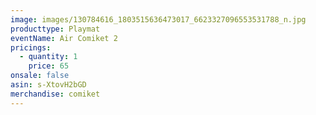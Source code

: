 ```yaml
---
image: images/130784616_1803515636473017_6623327096553531788_n.jpg
producttype: Playmat
eventName: Air Comiket 2
pricings:
  - quantity: 1
    price: 65
onsale: false
asin: s-XtovH2bGD
merchandise: comiket
---
```

